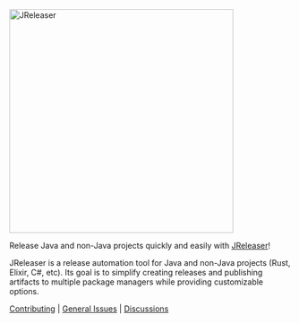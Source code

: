 <img src="https://raw.githubusercontent.com/jreleaser/jreleaser/main/src/media/banner.png" alt="JReleaser" width="400"/>

Release Java and non-Java projects quickly and easily with [JReleaser](https://jreleaser.org)!

JReleaser is a release automation tool for Java and non-Java projects (Rust, Elixir, C#, etc). Its goal is to simplify creating releases and publishing artifacts to multiple package managers while providing customizable options.

[Contributing](https://jreleaser.org/guide/latest/contributing.html) | [General Issues](https://github.com/jreleaser/jreleaser/issues) | [Discussions](https://github.com/jreleaser/jreleaser/discussions)
